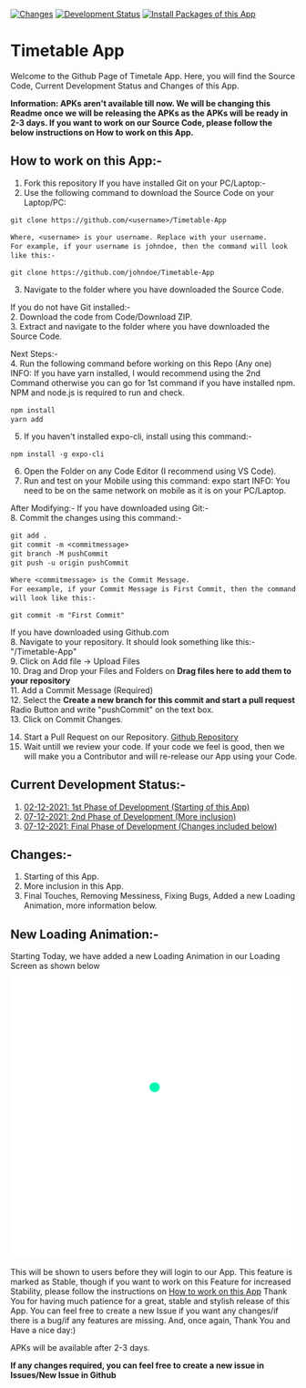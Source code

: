 [![Changes](https://img.shields.io/badge/Commits-11-brightgreen)](https://github.com/ambit741235/Timetable-App#changes-)
[![Development Status](https://img.shields.io/badge/Development%20Status-Complete-brightgreen)](https://github.com/ambit741235/Timetable-App#current-development-status-)
[![Install Packages of this App](https://github.com/ambit741235/Timetable-App/actions/workflows/node.js.yml/badge.svg)](https://github.com/ambit741235/Timetable-App/actions/workflows/node.js.yml)

# Timetable App
Welcome to the Github Page of Timetale App. Here, you will find the Source Code, Current Development Status and Changes of this App.

**Information: APKs aren't available till now. We will be changing this Readme once we will be releasing the APKs as the APKs will be ready in 2-3 days. If you want to work on our Source Code, please follow the below instructions on How to work on this App.**

## **How to work on this App:-**

1. Fork this repository
If you have installed Git on your PC/Laptop:-
2. Use the following command to download the Source Code on your Laptop/PC:
```
git clone https://github.com/<username>/Timetable-App
```
    Where, <username> is your username. Replace with your username.
    For example, if your username is johndoe, then the command will look like this:-
```
git clone https://github.com/johndoe/Timetable-App
```
3. Navigate to the folder where you have downloaded the Source Code.

If you do not have Git installed:-
<br>
2. Download the code from Code/Download ZIP.
<br>
3. Extract and navigate to the folder where you have downloaded the Source Code.

Next Steps:-
<br>
4. Run the following command before working on this Repo (Any one)
    <br>INFO: If you have yarn installed, I would recommend using the 2nd Command otherwise you can go for 1st command if you have installed npm. NPM and node.js is required to run and check.
```
npm install
yarn add
```
5. If you haven't installed expo-cli, install using this command:-
```
npm install -g expo-cli
```
6. Open the Folder on any Code Editor (I recommend using VS Code).
7. Run and test on your Mobile using this command: expo start
    INFO: You need to be on the same network on mobile as it is on your PC/Laptop.

After Modifying:-
If you have downloaded using Git:-
<br>
8. Commit the changes using this command:-
```
git add .
git commit -m <commitmessage>
git branch -M pushCommit
git push -u origin pushCommit
```
    Where <commitmessage> is the Commit Message.
    For eexample, if your Commit Message is First Commit, then the command will look like this:-
```
git commit -m "First Commit"
```

If you have downloaded using Github.com
<br>
8. Navigate to your repository. It should look something like this:-
        "<username>/Timetable-App"
<br>
9. Click on Add file -> Upload Files
<br>
10. Drag and Drop your Files and Folders on **Drag files here to add them to your repository**
<br>
11. Add a Commit Message (Required)
<br>
12. Select the **Create a new branch for this commit and start a pull request** Radio Button and write "pushCommit" on the text box.
<br>
13. Click on Commit Changes.
<br>

14. Start a Pull Request on our Repository. [Github Repository](https://github.com/ambit741235/Timetable-App)
15. Wait untill we review your code. If your code we feel is good, then we will make you a Contributor and will re-release our App using your Code.

## **Current Development Status:-**

1. [02-12-2021: 1st Phase of Development (Starting of this App)](https://github.com/ambit741235/Timetable-App/tree/d5f2e1434730ea38f59920e7ffa12699f50216cc)
2. [07-12-2021: 2nd Phase of Development (More inclusion)](https://github.com/ambit741235/Timetable-App/tree/f6a379c7077643596c70fc3696853f6038965e0b)
3. [07-12-2021: Final Phase of Development (Changes included below)](https://github.com/ambit741235/Timetable-App/tree/f517d592efb3681f137f7d78de9114a39101713a)

## Changes:-
1. Starting of this App.
2. More inclusion in this App.
3. Final Touches, Removing Messiness, Fixing Bugs, Added a new Loading Animation, more information below.

## New Loading Animation:-
Starting Today, we have added a new Loading Animation in our Loading Screen as shown below
![Loading](assets/loading.gif)

This will be shown to users before they will login to our App. This feature is marked as Stable, though if you want to work on this Feature for increased Stability, please follow the instructions on [How to work on this App](https://github.com/ambit741235/Timetable-App#how-to-work-on-this-app-)
Thank You for having much patience for a great, stable and stylish release of this App.
You can feel free to create a new Issue if you want any changes/if there is a bug/if any features are missing.
And, once again, Thank You and Have a nice day:)

APKs will be available after 2-3 days.

**If any changes required, you can feel free to create a new issue in Issues/New Issue in Github**
